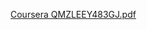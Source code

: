 [Coursera QMZLEEY483GJ.pdf](https://github.com/DashonJennings/GoogleITSupportProfessional/files/14321240/Coursera.QMZLEEY483GJ.pdf)

